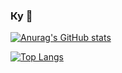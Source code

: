### Ку 👋

[![Anurag's GitHub stats](https://github-readme-stats.vercel.app/api?username=aaaaaaaalesha)](https://github.com/anuraghazra/github-readme-stats)

[![Top Langs](https://github-readme-stats.vercel.app/api/top-langs/?username=aaaaaaaalesha&layout=compact)](https://github.com/anuraghazra/github-readme-stats)
